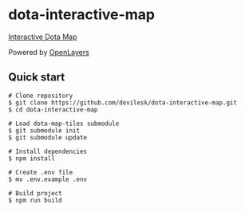 # dota-interactive-map

[Interactive Dota Map](http://devilesk.com/dota2/apps/interactivemap/)

Powered by [OpenLayers](https://github.com/openlayers/openlayers)

## Quick start

```
# Clone repository
$ git clone https://github.com/devilesk/dota-interactive-map.git
$ cd dota-interactive-map

# Load dota-map-tiles submodule 
$ git submodule init
$ git submodule update

# Install dependencies
$ npm install

# Create .env file
$ mv .env.example .env

# Build project
$ npm run build
```